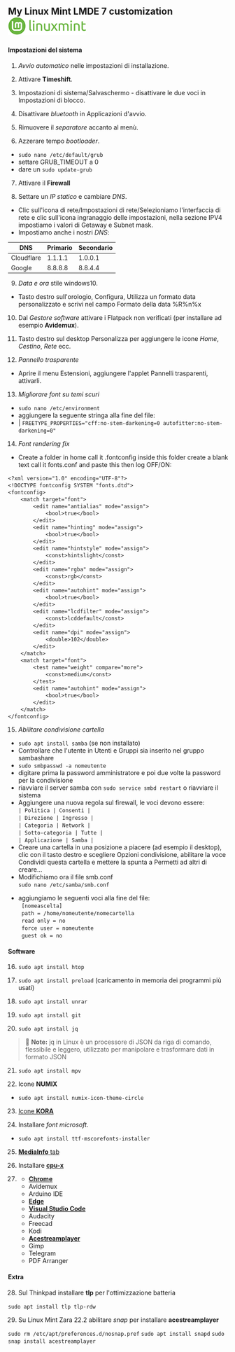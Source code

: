 ## My Linux Mint LMDE 7 customization ![alt text](https://github.com/miko6/appunti-di-linuxmint/blob/main/immagini/mintlogo.png "mintlogo")

#### Impostazioni del sistema

1. *Avvio automatico* nelle impostazioni di installazione.

2. Attivare **Timeshift**.

3. Impostazioni di sistema/Salvaschermo - disattivare le due voci in Impostazioni di blocco.

4. Disattivare *bluetooth* in Applicazioni d'avvio.

5. Rimuovere il *separatore* accanto al menù.

6. Azzerare tempo *bootloader*.

- `sudo nano /etc/default/grub`
- settare GRUB_TIMEOUT a 0
- dare un `sudo update-grub`

7. Attivare il **Firewall**

8. Settare un *IP statico* e cambiare *DNS*.

- Clic sull'icona di rete/Impostazioni di rete/Selezioniamo l'interfaccia di rete e clic sull'icona ingranaggio delle impostazioni, nella sezione IPV4 impostiamo i valori di Getaway e Subnet mask.
- Impostiamo anche i nostri *DNS*:

| DNS        | Primario | Secondario |
| ---------- | -------- | ---------- |
| Cloudflare | 1.1.1.1  | 1.0.0.1    |
| Google     | 8.8.8.8  | 8.8.4.4    |

9. *Data e ora* stile windows10.

- Tasto destro sull'orologio, Configura, Utilizza un formato data personalizzato e scrivi nel campo Formato della data %R%n%x

10. Dal *Gestore software* attivare i Flatpack non verificati (per installare ad esempio **Avidemux**).

11. Tasto destro sul desktop Personalizza per aggiungere le icone *Home*, *Cestino*, *Rete* ecc.

12. *Pannello trasparente*

- Aprire il menu Estensioni, aggiungere l'applet Pannelli trasparenti, attivarli.

13. *Migliorare font su temi scuri*
- `sudo nano /etc/environment`
- aggiungere la seguente stringa alla fine del file:
- | `FREETYPE_PROPERTIES="cff:no-stem-darkening=0 autofitter:no-stem-darkening=0"`

14. *Font rendering fix*
- Create a folder in home call it .fontconfig inside this folder create a blank text call it fonts.conf and paste this then log OFF/ON:  
```
<?xml version="1.0" encoding="UTF-8"?>
<!DOCTYPE fontconfig SYSTEM "fonts.dtd">
<fontconfig>
    <match target="font">
        <edit name="antialias" mode="assign">
            <bool>true</bool>
        </edit>
        <edit name="hinting" mode="assign">
            <bool>true</bool>
        </edit>
        <edit name="hintstyle" mode="assign">
            <const>hintslight</const>
        </edit>
        <edit name="rgba" mode="assign">
            <const>rgb</const>
        </edit>
        <edit name="autohint" mode="assign">
            <bool>true</bool>
        </edit>
        <edit name="lcdfilter" mode="assign">
            <const>lcddefault</const>
        </edit>
        <edit name="dpi" mode="assign">
            <double>102</double>
        </edit>
    </match>
    <match target="font">
        <test name="weight" compare="more">
            <const>medium</const>
        </test>
        <edit name="autohint" mode="assign">
            <bool>true</bool>
        </edit>
    </match>
</fontconfig>
```

15.  *Abilitare condivisione cartella*

- `sudo apt install samba` (se non installato)
- Controllare che l'utente in Utenti e Gruppi sia inserito nel gruppo sambashare
- `sudo smbpasswd -a nomeutente`
- digitare prima la password amministratore e poi due volte la password per la condivisione
- riavviare il server samba con `sudo service smbd restart` o riavviare il sistema
- Aggiungere una nuova regola sul firewall, le voci devono essere:  
``` | Politica | Consenti | ```  
``` | Direzione | Ingresso | ```  
``` | Categoria | Network | ```  
``` | Sotto-categoria | Tutte | ```  
``` | Applicazione | Samba | ```  
- Creare una cartella in una posizione a piacere (ad esempio il desktop), clic con il tasto destro e scegliere Opzioni condivisione, abilitare la voce Condividi questa cartella e mettere la spunta a Permetti ad altri di creare...  
- Modifichiamo ora il file smb.conf  
`sudo nano /etc/samba/smb.conf`  
* aggiungiamo le seguenti voci alla fine del file:  
` [nomeascelta]`  
` path = /home/nomeutente/nomecartella`  
` read only = no`  
` force user = nomeutente`  
` guest ok = no`  

#### Software

16. `sudo apt install htop`

17. `sudo apt install preload`  (caricamento in memoria dei programmi più usati)

18. `sudo apt install unrar`

19. `sudo apt install git `

20. `sudo apt install jq`  
> :memo: **Note:** jq in Linux è un processore di JSON da riga di comando, flessibile e leggero, utilizzato per manipolare e trasformare dati in formato JSON

21. `sudo apt install mpv`

22. Icone **NUMIX**
    
- `sudo apt install numix-icon-theme-circle `

23. [Icone **KORA**](https://github.com/bikass/kora)

24. Installare *font microsoft*.

- `sudo apt install ttf-mscorefonts-installer`

25. [**MediaInfo** tab](https://github.com/linux-man/nemo-mediainfo-tab/releases/tag/v1.0.4)

26. Installare [**cpu-x**](https://community.linuxmint.com/software/view/cpu-x)

27. - [**Chrome**](https://support.google.com/chrome/a/answer/9025926?hl=it)
    - Avidemux
    - Arduino IDE
    - [**Edge**](https://www.microsoft.com/it-it/edge/download?form=MA13FJ)
    - [**Visual Studio Code**](https://code.visualstudio.com/docs/setup/linux)
    - Audacity
    - Freecad
    - Kodi
    - [**Acestreamplayer**](https://snapcraft.io/install/acestreamplayer/debian)
    - Gimp
    - Telegram
    - PDF Arranger  

#### Extra

28. Sul Thinkpad installare **tlp** per l'ottimizzazione batteria

`sudo apt install tlp tlp-rdw`

29. Su Linux Mint Zara 22.2 abilitare *snap* per installare **acestreamplayer**

`sudo rm /etc/apt/preferences.d/nosnap.pref`
`sudo apt install snapd`
`sudo snap install acestreamplayer`
